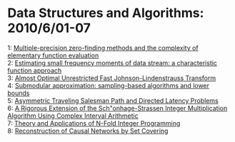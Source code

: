 # Data Structures and Algorithms: 2010/6/01-07  
1: [Multiple-precision zero-finding methods and the complexity of elementary  function evaluation](https://doi.org/10.48550/arXiv.1004.3412)  
2: [Estimating small frequency moments of data stream: a characteristic  function approach](https://doi.org/10.48550/arXiv.1005.1122)  
3: [Almost Optimal Unrestricted Fast Johnson-Lindenstrauss Transform](https://doi.org/10.48550/arXiv.1005.5513)  
4: [Submodular approximation: sampling-based algorithms and lower bounds](https://doi.org/10.48550/arXiv.0805.1071)  
5: [Asymmetric Traveling Salesman Path and Directed Latency Problems](https://doi.org/10.48550/arXiv.0907.0726)  
6: [A Rigorous Extension of the Sch\"onhage-Strassen Integer Multiplication  Algorithm Using Complex Interval Arithmetic](https://doi.org/10.48550/arXiv.1006.0405)  
7: [Theory and Applications of N-Fold Integer Programming](https://doi.org/10.48550/arXiv.0911.4191)  
8: [Reconstruction of Causal Networks by Set Covering](https://doi.org/10.48550/arXiv.1006.0849)  